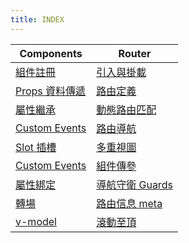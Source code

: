 ```yaml
---
title: INDEX
---
```


| Components                             | Router                                |
| -------------------------------------- | ------------------------------------- |
| [組件註冊](./component.md)             | [引入與掛載](./router.md)             |
| [Props 資料傳遞](./component_props.md) | [路由定義](./router-routes.md)        |
| [屬性繼承](./component_attributes)     | [動態路由匹配](./router-match.md)     |  |
| [Custom Events](./customEvent.md)      | [路由導航](./router_nav.md)           |
| [Slot 插槽](./slot.md)                 | [多重視圖](./router_mutiView.md)      |
| [Custom Events](./customEvent.md)      | [組件傳參](./props.md)                |
| [屬性綁定](./attr.md)                  | [導航守衛 Guards](./router-guards.md) |
| [轉場](./transition.md)                | [路由信息 meta](./router-meta)        |
| [v-model](./vmodel.md)                 | [滾動至頂](./router-scrolltotop.md)   |
